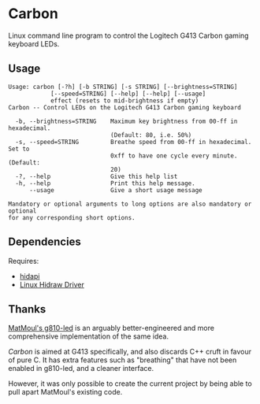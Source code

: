 Carbon
====

Linux command line program to control the Logitech G413 Carbon gaming keyboard LEDs.


Usage
----

~~~
Usage: carbon [-?h] [-b STRING] [-s STRING] [--brightness=STRING]
            [--speed=STRING] [--help] [--help] [--usage]
            effect (resets to mid-brightness if empty)
Carbon -- Control LEDs on the Logitech G413 Carbon gaming keyboard

  -b, --brightness=STRING    Maximum key brightness from 00-ff in hexadecimal.
                             (Default: 80, i.e. 50%)
  -s, --speed=STRING         Breathe speed from 00-ff in hexadecimal. Set to
                             0xff to have one cycle every minute. (Default:
                             20)
  -?, --help                 Give this help list
  -h, --help                 Print this help message.
      --usage                Give a short usage message

Mandatory or optional arguments to long options are also mandatory or optional
for any corresponding short options.
~~~


Dependencies
----

Requires:

* [hidapi](http://www.signal11.us/oss/hidapi/)
* [Linux Hidraw Driver](https://www.kernel.org/doc/Documentation/hid/hidraw.txt)


Thanks
----

[MatMoul's g810-led](https://github.com/MatMoul/g810-led) is an arguably
better-engineered and more comprehensive implementation of the same idea.

_Carbon_ is aimed at G413 specifically, and also discards C++ cruft in favour of pure C.
It has extra features such as "breathing" that have not been enabled in g810-led, and a cleaner interface.

However, it was only possible to create the current project by being able to pull apart MatMoul's existing code.
